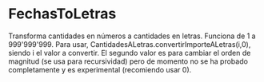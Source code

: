 # FechasToLetras
Transforma cantidades en números a cantidades en letras.
Funciona de 1 a 999'999'999.
Para usar, CantidadesALetras.convertirImporteALetras(i,0), siendo i el valor a convertir. 
El segundo valor es para cambiar el orden de magnitud (se usa para recursividad) 
pero de momento no se ha probado completamente y es experimental (recomiendo usar 0).
